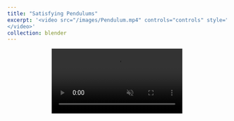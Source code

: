 ```yaml
---
title: "Satisfying Pendulums"
excerpt: '<video src="/images/Pendulum.mp4" controls="controls" style="max-width: 600px;" autoplay loop muted>
</video>'
collection: blender
---
```


<p align="center">
<video src="/images/Pendulum.mp4" controls="controls" style="max-width: 600px;" autoplay loop muted>
</video>
</p>

